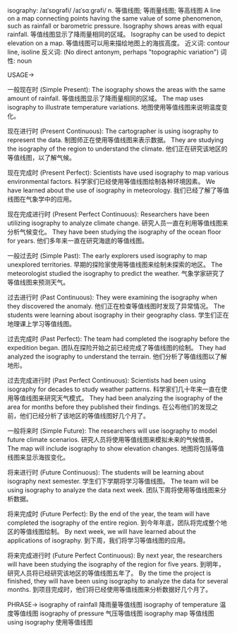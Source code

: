 isography: /aɪˈsɒɡrəfi/ /aɪˈsɑːɡrəfi/
n.
等值线图; 等雨量线图; 等高线图
A line on a map connecting points having the same value of some phenomenon, such as rainfall or barometric pressure.
Isography shows areas with equal rainfall. 等值线图显示了降雨量相同的区域。
Isography can be used to depict elevation on a map. 等值线图可以用来描绘地图上的海拔高度。
近义词: contour line, isoline
反义词: (No direct antonym, perhaps "topographic variation")
词性: noun


USAGE->

一般现在时 (Simple Present):
The isography shows the areas with the same amount of rainfall.  等值线图显示了降雨量相同的区域。
The map uses isography to illustrate temperature variations.  地图使用等值线图来说明温度变化。


现在进行时 (Present Continuous):
The cartographer is using isography to represent the data.  制图师正在使用等值线图来表示数据。
They are studying the isography of the region to understand the climate.  他们正在研究该地区的等值线图，以了解气候。


现在完成时 (Present Perfect):
Scientists have used isography to map various environmental factors.  科学家们已经使用等值线图绘制各种环境因素。
We have learned about the use of isography in meteorology. 我们已经了解了等值线图在气象学中的应用。


现在完成进行时 (Present Perfect Continuous):
Researchers have been utilizing isography to analyze climate change.  研究人员一直在利用等值线图来分析气候变化。
They have been studying the isography of the ocean floor for years. 他们多年来一直在研究海底的等值线图。


一般过去时 (Simple Past):
The early explorers used isography to map unexplored territories. 早期的探险家使用等值线图来绘制未探索的地区。
The meteorologist studied the isography to predict the weather. 气象学家研究了等值线图来预测天气。


过去进行时 (Past Continuous):
They were examining the isography when they discovered the anomaly. 他们正在检查等值线图时发现了异常情况。
The students were learning about isography in their geography class. 学生们正在地理课上学习等值线图。


过去完成时 (Past Perfect):
The team had completed the isography before the expedition began. 团队在探险开始之前已经完成了等值线图的绘制。
They had analyzed the isography to understand the terrain. 他们分析了等值线图以了解地形。


过去完成进行时 (Past Perfect Continuous):
Scientists had been using isography for decades to study weather patterns.  科学家们几十年来一直在使用等值线图来研究天气模式。
They had been analyzing the isography of the area for months before they published their findings.  在公布他们的发现之前，他们已经分析了该地区的等值线图好几个月了。


一般将来时 (Simple Future):
The researchers will use isography to model future climate scenarios.  研究人员将使用等值线图来模拟未来的气候情景。
The map will include isography to show elevation changes.  地图将包括等值线图来显示海拔变化。


将来进行时 (Future Continuous):
The students will be learning about isography next semester.  学生们下学期将学习等值线图。
The team will be using isography to analyze the data next week.  团队下周将使用等值线图来分析数据。


将来完成时 (Future Perfect):
By the end of the year, the team will have completed the isography of the entire region. 到今年年底，团队将完成整个地区的等值线图绘制。
By next week, we will have learned about the applications of isography. 到下周，我们将学习等值线图的应用。


将来完成进行时 (Future Perfect Continuous):
By next year, the researchers will have been studying the isography of the region for five years.  到明年，研究人员将已经研究该地区的等值线图五年了。
By the time the project is finished, they will have been using isography to analyze the data for several months.  到项目完成时，他们将已经使用等值线图来分析数据好几个月了。


PHRASE->
isography of rainfall 降雨量等值线图
isography of temperature 温度等值线图
isography of pressure 气压等值线图
isography map 等值线图
using isography 使用等值线图

